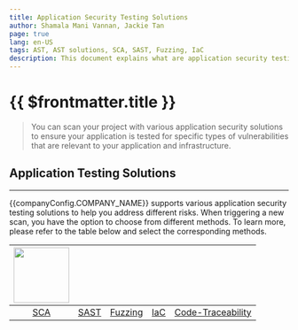 ```yaml
---
title: Application Security Testing Solutions
author: Shamala Mani Vannan, Jackie Tan
page: true
lang: en-US
tags: AST, AST solutions, SCA, SAST, Fuzzing, IaC
description: This document explains what are application security testing solutions
---
```


<script setup>
import { companyConfig } from '../../../config/companyConfig.js'
</script>

<ClientOnly>

# {{ $frontmatter.title }}

> You can scan your project with various application security solutions to ensure your application is tested for specific types of vulnerabilities that are relevant to your application and infrastructure.

## Application Testing Solutions

<hr class="thick" />

{{companyConfig.COMPANY_NAME}} supports various application security testing solutions to help you address different risks. When triggering a new scan, you have the option to choose from different methods. To learn more, please refer to the table below and select the corresponding methods.

<table>
    <thead>
        <th><img src="/images/Application-Security-Testing-Solution/SCA/SCA-logo.png" width=100 /></th>
        <th><img src=""/></th>
        <th><img src=""/></th>
        <th><img src=""/></th>
        <th><img src=""/></th>
    </thead>
    <tbody>
        <tr>
            <td style="text-align:center;"><a href="./SCA/">SCA</a></td>
            <td><a href="./SAST/">SAST</a></td>
            <td><a href="./Fuzzing/">Fuzzing</a></td>
            <td><a href="./IaC/">IaC</a></td>
            <td><a href="./Code-Traceability/">Code-Traceability</a></td>
        </tr>
    </tbody>
</table>

</ClientOnly>
